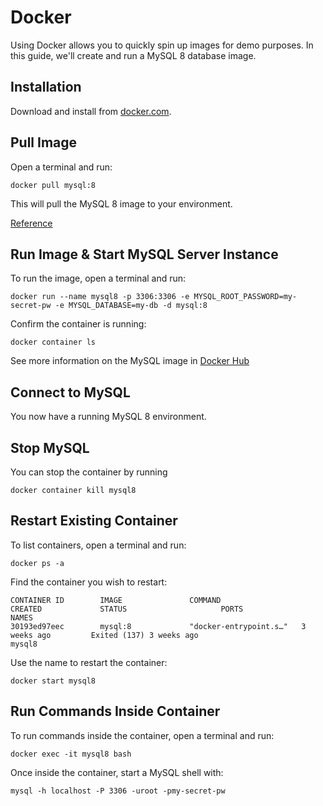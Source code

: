 # Docker

Using Docker allows you to quickly spin up images for demo purposes. In this guide, we'll create and run a MySQL 8 database image.

## Installation

Download and install from [docker.com](https://docs.docker.com/get-docker/).

## Pull Image

Open a terminal and run:

```
docker pull mysql:8
```

This will pull the MySQL 8 image to your environment.

[Reference](https://docs.docker.com/engine/reference/commandline/pull/)

## Run Image & Start MySQL Server Instance

To run the image, open a terminal and run:

```
docker run --name mysql8 -p 3306:3306 -e MYSQL_ROOT_PASSWORD=my-secret-pw -e MYSQL_DATABASE=my-db -d mysql:8
```

Confirm the container is running:

```
docker container ls
```

See more information on the MySQL image in [Docker Hub](https://hub.docker.com/_/mysql)

## Connect to MySQL

You now have a running MySQL 8 environment.

## Stop MySQL

You can stop the container by running

```
docker container kill mysql8
```
## Restart Existing Container

To list containers, open a terminal and run:

```
docker ps -a
```

Find the container you wish to restart:

```
CONTAINER ID        IMAGE               COMMAND                  CREATED             STATUS                     PORTS               NAMES
30193ed97eec        mysql:8             "docker-entrypoint.s…"   3 weeks ago         Exited (137) 3 weeks ago                       mysql8
```

Use the name to restart the container:

```
docker start mysql8
```

## Run Commands Inside Container

To run commands inside the container, open a terminal and run:

```
docker exec -it mysql8 bash
```

Once inside the container, start a MySQL shell with:

```
mysql -h localhost -P 3306 -uroot -pmy-secret-pw
```
